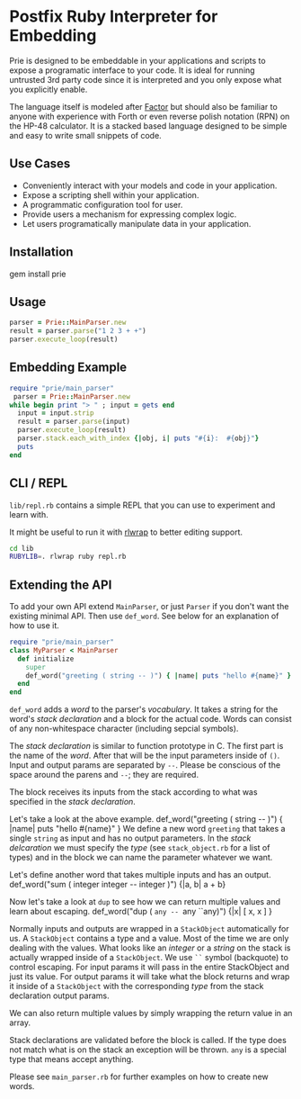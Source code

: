 Postfix Ruby Interpreter for Embedding
======================================

Prie is designed to be embeddable in your applications and scripts to expose
a programatic interface to your code.  It is ideal for running untrusted 3rd
party code since it is interpreted and you only expose what you explicitly
enable.

The language itself is modeled after [Factor](http://factorcode.org) but should
also be familiar to anyone with experience with Forth or even reverse polish
notation (RPN) on the HP-48 calculator.  It is a stacked based language designed
to be simple and easy to write small snippets of code.

Use Cases
---------

- Conveniently interact with your models and code in your application.
- Expose a scripting shell within your application.
- A programmatic configuration tool for user.
- Provide users a mechanism for expressing complex logic.
- Let users programatically manipulate data in your application.

Installation
------------

  gem install prie

Usage
-----

 ```ruby
 parser = Prie::MainParser.new
 result = parser.parse("1 2 3 + +")
 parser.execute_loop(result)
 ```


Embedding Example
-----------------
  ```ruby
  require "prie/main_parser"
   parser = Prie::MainParser.new
  while begin print "> " ; input = gets end
    input = input.strip
    result = parser.parse(input)
    parser.execute_loop(result)
    parser.stack.each_with_index {|obj, i| puts "#{i}:  #{obj}"}
    puts
  end 
  ```

CLI / REPL
----------

`lib/repl.rb` contains a simple REPL that you can use to experiment and learn with.

It might be useful to run it with [rlwrap](http://utopia.knoware.nl/~hlub/uck/rlwrap/#rlwrap) to
better editing support.

  ```bash
  cd lib
  RUBYLIB=. rlwrap ruby repl.rb
  ```

Extending the API
-----------------

To add your own API extend `MainParser`, or just `Parser` if you don't want the existing minimal API.
Then use `def_word`.  See below for an explanation of how to use it.

  ```ruby
  require "prie/main_parser"
  class MyParser < MainParser
    def initialize
      super
      def_word("greeting ( string -- )") { |name| puts "hello #{name}" }
    end
  end
  ```

`def_word` adds a _word_ to the parser's _vocabulary_.  It takes a string for the word's _stack declaration_
and a block for the actual code.  Words can consist of any non-whitespace character (including sepcial symbols).

The _stack declaration_ is similar to function prototype in C.  The first part is the name of the _word_.
After that will be the input parameters inside of `()`.  Input and output params are separated by `--`.  Please
be conscious of the space around the parens and `--`; they are required.

The block receives its inputs from the stack according to what was specified in the _stack declaration_.

Let's take a look at the above example.
  def_word("greeting ( string -- )") { |name| puts "hello #{name}" }
We define a new word `greeting` that takes a single `string` as input and has no output parameters.
In the _stack delcaration_ we must specify the _type_ (see `stack_object.rb` for a list of types) and in the block
we can name the parameter whatever we want.

Let's define another word that takes multiple inputs and has an output.
  def_word("sum ( integer integer -- integer )") {|a, b| a + b}

Now let's take a look at `dup` to see how we can return multiple values and learn about escaping.
  def_word("dup ( ``any -- ``any ``any)") {|x| [ x, x ] }

Normally inputs and outputs are wrapped in a `StackObject` automatically for us.  A `StackObject` contains a type
and a value.  Most of the time we are only dealing with the values.  What looks like an _integer_ or a _string_ on
the stack is actually wrapped inside of a `StackObject`.  We use ` `` ` symbol (backquote) to control escaping.
For input params it will pass in the entire StackObject and just its value.  For output params it will take what
the block returns and wrap it inside of a `StackObject` with the corresponding _type_ from the stack declaration output
params.

We can also return multiple values by simply wrapping the return value in an array.

Stack declarations are validated before the block is called.  If the type does not match what is on the stack an
exception will be thrown.  `any` is a special type that means accept anything.

Please see `main_parser.rb` for further examples on how to create new words.
